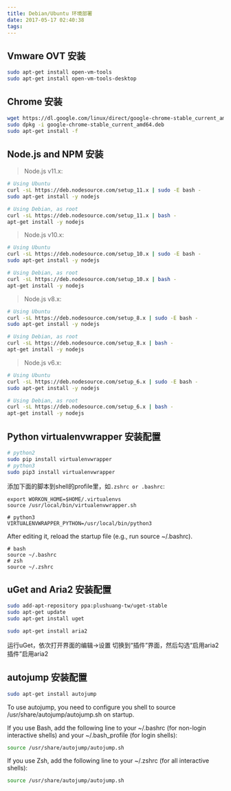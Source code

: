 ```yaml
---
title: Debian/Ubuntu 环境部署
date: 2017-05-17 02:40:38
tags:
---
```

## Vmware OVT 安装
```bash
sudo apt-get install open-vm-tools
sudo apt-get install open-vm-tools-desktop
```
## Chrome 安装
```bash
wget https://dl.google.com/linux/direct/google-chrome-stable_current_amd64.deb
sudo dpkg -i google-chrome-stable_current_amd64.deb 
sudo apt-get install -f
```
## Node.js and NPM 安装
> Node.js v11.x:
```bash
# Using Ubuntu
curl -sL https://deb.nodesource.com/setup_11.x | sudo -E bash -
sudo apt-get install -y nodejs

# Using Debian, as root
curl -sL https://deb.nodesource.com/setup_11.x | bash -
apt-get install -y nodejs
```
> Node.js v10.x:
```bash
# Using Ubuntu
curl -sL https://deb.nodesource.com/setup_10.x | sudo -E bash -
sudo apt-get install -y nodejs

# Using Debian, as root
curl -sL https://deb.nodesource.com/setup_10.x | bash -
apt-get install -y nodejs
```
> Node.js v8.x:
```bash
# Using Ubuntu
curl -sL https://deb.nodesource.com/setup_8.x | sudo -E bash -
sudo apt-get install -y nodejs

# Using Debian, as root
curl -sL https://deb.nodesource.com/setup_8.x | bash -
apt-get install -y nodejs
```
> Node.js v6.x:
```bash
# Using Ubuntu
curl -sL https://deb.nodesource.com/setup_6.x | sudo -E bash -
sudo apt-get install -y nodejs

# Using Debian, as root
curl -sL https://deb.nodesource.com/setup_6.x | bash -
apt-get install -y nodejs
```
## Python virtualenvwrapper 安装配置
```bash
# python2
sudo pip install virtualenvwrapper
# python3
sudo pip3 install virtualenvwrapper
```
添加下面的脚本到shell的profile里，如`.zshrc or .bashrc`:
```shell
export WORKON_HOME=$HOME/.virtualenvs
source /usr/local/bin/virtualenvwrapper.sh

# python3
VIRTUALENVWRAPPER_PYTHON=/usr/local/bin/python3
```
After editing it, reload the startup file (e.g., run source ~/.bashrc).

```shell
# bash
source ~/.bashrc
# zsh
source ~/.zshrc
```
## uGet and Aria2 安装配置
```bash
sudo add-apt-repository ppa:plushuang-tw/uget-stable
sudo apt-get update
sudo apt-get install uget

sudo apt-get install aria2
```
运行uGet，依次打开界面的编辑->设置
切换到“插件”界面，然后勾选“启用aria2插件”启用aria2

## autojump 安装配置

```bash
sudo apt-get install autojump
```
To use autojump, you need to configure you shell to source 
/usr/share/autojump/autojump.sh on startup. 

If you use Bash, add the following line to your ~/.bashrc (for non-login interactive shells) and your ~/.bash_profile (for login shells): 
```bash
source /usr/share/autojump/autojump.sh 
```

If you use Zsh, add the following line to your ~/.zshrc (for all interactive shells): 
```bash
source /usr/share/autojump/autojump.sh
```
